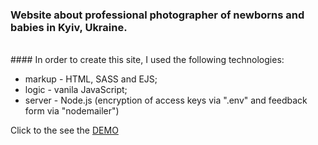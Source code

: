 ### Website about professional photographer of newborns and babies in Kyiv, Ukraine.
<br>
#### In order to create this site, I used the following technologies:

- markup - HTML, SASS and EJS; 
- logic - vanila JavaScript; 
- server - Node.js (encryption of access keys via ".env" and feedback form via "nodemailer")

Click to the see the [DEMO](https://alinapiatyhor.com/)
